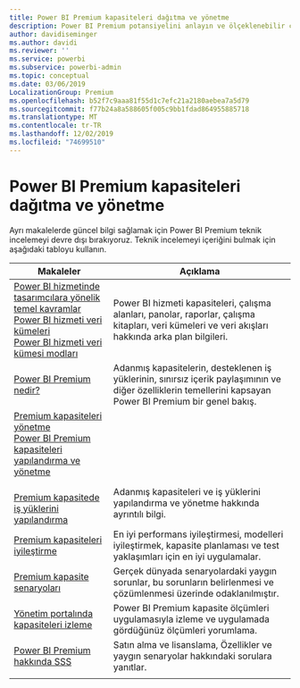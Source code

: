 ```yaml
---
title: Power BI Premium kapasiteleri dağıtma ve yönetme
description: Power BI Premium potansiyelini anlayın ve ölçeklenebilir çözümleri tasarlama, dağıtma, izleme ve sorun giderme hakkında bilgi edinin.
author: davidiseminger
ms.author: davidi
ms.reviewer: ''
ms.service: powerbi
ms.subservice: powerbi-admin
ms.topic: conceptual
ms.date: 03/06/2019
LocalizationGroup: Premium
ms.openlocfilehash: b52f7c9aaa81f55d1c7efc21a2180aebea7a5d79
ms.sourcegitcommit: f77b24a8a588605f005c9bb1fdad864955885718
ms.translationtype: MT
ms.contentlocale: tr-TR
ms.lasthandoff: 12/02/2019
ms.locfileid: "74699510"
---
```

# <a name="deploying-and-managing-power-bi-premium-capacities"></a>Power BI Premium kapasiteleri dağıtma ve yönetme

Ayrı makalelerde güncel bilgi sağlamak için Power BI Premium teknik incelemeyi devre dışı bırakıyoruz. Teknik incelemeyi içeriğini bulmak için aşağıdaki tabloyu kullanın. 

| Makaleler | Açıklama |
|-----|----|
| [Power BI hizmetinde tasarımcılara yönelik temel kavramlar](service-basic-concepts.md)</br>[Power BI hizmeti veri kümeleri](service-datasets-understand.md)</br>[Power BI hizmeti veri kümesi modları](service-dataset-modes-understand.md) | Power BI hizmeti kapasiteleri, çalışma alanları, panolar, raporlar, çalışma kitapları, veri kümeleri ve veri akışları hakkında arka plan bilgileri. |
| [Power BI Premium nedir?](service-premium-what-is.md) | Adanmış kapasitelerin, desteklenen iş yüklerinin, sınırsız içerik paylaşımının ve diğer özelliklerin temellerini kapsayan Power BI Premium bir genel bakış.  |
| [Premium kapasiteleri yönetme](service-premium-capacity-manage.md)</br>[Power BI Premium kapasiteleri yapılandırma ve yönetme](service-admin-premium-manage.md)
</br>[Premium kapasitede iş yüklerini yapılandırma](service-admin-premium-workloads.md) | Adanmış kapasiteleri ve iş yüklerini yapılandırma ve yönetme hakkında ayrıntılı bilgi. |
| [Premium kapasiteleri iyileştirme](service-premium-capacity-optimize.md) | En iyi performans iyileştirmesi, modelleri iyileştirmek, kapasite planlaması ve test yaklaşımları için en iyi uygulamalar. |
| [Premium kapasite senaryoları](service-premium-capacity-scenarios.md) | Gerçek dünyada senaryolardaki yaygın sorunlar, bu sorunların belirlenmesi ve çözümlenmesi üzerinde odaklanılmıştır. |
| [Yönetim portalında kapasiteleri izleme](service-admin-premium-monitor-portal.md) | Power BI Premium kapasite ölçümleri uygulamasıyla izleme ve uygulamada gördüğünüz ölçümleri yorumlama. |
| [Power BI Premium hakkında SSS](service-premium-faq.md) | Satın alma ve lisanslama, Özellikler ve yaygın senaryolar hakkındaki sorulara yanıtlar. |
| | |
